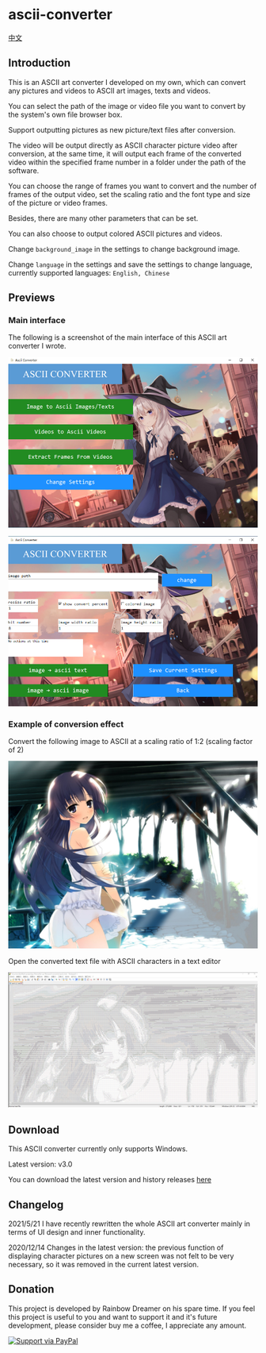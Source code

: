 # ascii-converter

[中文](README_cn.md)

## Introduction

This is an ASCII art converter I developed on my own, which can convert any pictures and videos to ASCII art images, texts and videos.

You can select the path of the image or video file you want to convert by the system's own file browser box.

Support outputting pictures as new picture/text files after conversion.

The video will be output directly as ASCII character picture video after conversion, at the same time, it will output each frame of the converted video within the specified frame number in a folder under the path of the software.

You can choose the range of frames you want to convert and the number of frames of the output video, set the scaling ratio and the font type and size of the picture or video frames.

Besides, there are many other parameters that can be set.

You can also choose to output colored ASCII pictures and videos.

Change `background_image` in the settings to change background image.

Change `language` in the settings and save the settings to change language, currently supported languages: `English, Chinese`

## Previews

### Main interface

The following is a screenshot of the main interface of this ASCII art converter I wrote.

![image](https://github.com/Rainbow-Dreamer/ascii-converter/blob/master/previews/1.jpg?raw=true)



![image](https://github.com/Rainbow-Dreamer/ascii-converter/blob/master/previews/2.jpg?raw=true)

### Example of conversion effect

Convert the following image to ASCII at a scaling ratio of 1:2 (scaling factor of 2)

![image](https://github.com/Rainbow-Dreamer/ascii-converter/blob/master/previews/3.jpg?raw=True)

Open the converted text file with ASCII characters in a text editor

![image](https://github.com/Rainbow-Dreamer/ascii-converter/blob/master/previews/4.jpg?raw=True)

## Download

This ASCII converter currently only supports Windows.

Latest version: v3.0

You can download the latest version and history releases [here](https://www.jianguoyun.com/p/DXITehsQt43aDBjVycoFIAA)

## Changelog

2021/5/21 I have recently rewritten the whole ASCII art converter mainly in terms of UI design and inner functionality.

2020/12/14 Changes in the latest version: the previous function of displaying character pictures on a new screen was not felt to be very necessary, so it was removed in the current latest version.

## Donation

This project is developed by Rainbow Dreamer on his spare time. If you feel this project is useful to you and want to support it and it's future development, please consider buy me a coffee, I appreciate any amount.

[![Support via PayPal](https://cdn.rawgit.com/twolfson/paypal-github-button/1.0.0/dist/button.svg)](https://www.paypal.com/donate/?business=7XSUZCQNT4M4Y&no_recurring=0&currency_code=CAD)

